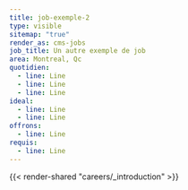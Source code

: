 ```yaml
---
title: job-exemple-2
type: visible
sitemap: "true"
render_as: cms-jobs
job_title: Un autre exemple de job
area: Montreal, Qc
quotidien:
  - line: Line
  - line: Line
  - line: Line
ideal:
  - line: Line
  - line: Line
offrons:
  - line: Line
requis:
  - line: Line
---
```

{{< render-shared "careers/_introduction" >}}